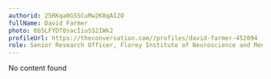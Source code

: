 ```yaml
---
authorid: 25RKqa0G5SCuMw2K8qAI2O
fullName: David Farmer
photo: 6b5LFYDT0sacIiuSS2IWk2
profileUrl: https://theconversation.com//profiles/david-farmer-452094
role: Senior Research Officer, Florey Institute of Neuroscience and Mental Health
---
```

No content found